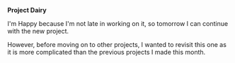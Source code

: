**Project Dairy**

I'm Happy because I'm not late in working on it, so tomorrow I can continue with the new project.

However, before moving on to other projects, I wanted to revisit this one as it is more complicated than the previous projects I made this month.
